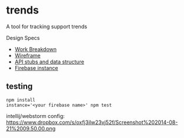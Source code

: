 trends
======

A tool for tracking support trends

Design Specs
 * [Work Breakdown](https://docs.google.com/a/firebase.com/spreadsheets/d/1ja2b9ifPuPr-sMKEa2Gqz1GckNm_MEF31rFBVHXWDJE/edit#gid=0)
 * [Wireframe](https://gomockingbird.com/mockingbird/#ah3ckol)
 * [API stubs and data structure](https://gist.github.com/katowulf/ffe6c0dc54cc778608bc)
 * [Firebase instance](https://trends.firebaseio.com/)

testing
-------

    npm install
    instance='<your firebase name>' npm test

intellij/webstorm config: https://www.dropbox.com/s/oxfj3ilw23vj52f/Screenshot%202014-08-21%2009.50.00.png
